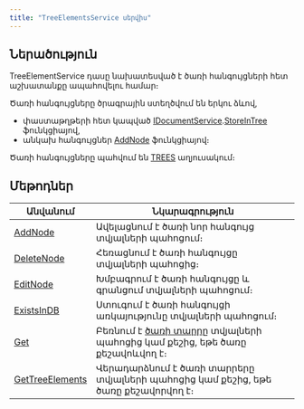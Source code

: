 ```yaml
---
title: "TreeElementsService սերվիս"
---
```


## Ներածություն

TreeElementService դասը նախատեսված է ծառի հանգույցների հետ աշխատանքը ապահովելու համար։

Ծառի հանգույցները ծրագրային ստեղծվում են երկու ձևով, 
- փաստաթղթերի հետ կապված [IDocumentService](IDocumentService.md).[StoreInTree](IDocumentService/StoreInTree.md) ֆունկցիայով,
- անկախ հանգույցներ [AddNode](TreeElementsService/AddNode.md) ֆունկցիայով։

Ծառի հանգույցները պահվում են [TREES](https://armsoft.github.io/as4x-docs/HTM/ProgrGuide/Database/Trees.html) աղյուսակում։

## Մեթոդներ

| Անվանում | Նկարագրություն |
|----------|----------------|
| [AddNode](TreeElementsService/AddNode.md) | Ավելացնում է ծառի նոր հանգույց տվյալների պահոցում։ |
| [DeleteNode](TreeElementsService/DeleteNode.md) | Հեռացնում է ծառի հանգույցը տվյալների պահոցից։ |
| [EditNode](TreeElementsService/EditNode.md) | Խմբագրում է ծառի հանգույցը և գրանցում տվյալների պահոցում։ |
| [ExistsInDB](TreeElementsService/ExistsInDB.md) | Ստուգում է ծառի հանգույցի առկայությունը տվյալների պահոցում։ |
| [Get](TreeElementsService/Get.md) | Բեռնում է [ծառի տարրը](../types/TreeElement.md) տվյալների պահոցից կամ քեշից, եթե ծառը քեշավոևվող է։ |
| [GetTreeElements](TreeElementsService/GetTreeElements.md) | Վերադարձնում է ծառի տարրերը տվյալների պահոցից կամ քեշից, եթե ծառը քեշավորվող է։ |

<!-- ### CheckAndLoadIfNeeded

```c#
public Task<(bool, byte[], Dictionary<string, TreeElement>)> CheckAndLoadIfNeeded(string treeId, byte[] ts)
```

Եթե ՝ts՝ պարամետրը չի համընկնում ծառի հանգույցների բեռնման և քեշում գրանցման վերջին ժամանակի հետ, ապա բեռնում է տրված ծառի բոլոր հանգույցները և գրանցում քեշում։

Վերադարձնում է՝ արդյոք բեռնվել են ծառի հանգույցները, վերջին բեռնման ժամանակը՝ որպես byte-երի զանգված, և հանգույցները նկարագրող dictionary-ն։ Եթե բեռնումը տեղի չի ունեցել, վերադարձնում է null-եր։

**Պարամետրեր**

* `treeID` - Ծառի ներքին անունը։
* `ts` -  

### ClearOldsFromCache

```c#
public static void ClearOldsFromCache(SqlConnection connection, string treeId = null)
```

Մաքրում է ծառի նկարագրությունը և հանգույցները քեշից։

**Պարամետրեր**

* `connection` - [SqlConnection](https://learn.microsoft.com/en-us/dotnet/api/microsoft.data.sqlclient.sqlconnection?view=sqlclient-dotnet-standard-5.2) դեպի ծառը պարունակող տվյալների պահոց։
* `treeID` - Ծառի ներքին անունը։ 

-->

<!-- ### Store

```c#
public Task<List<TreeNode>> Store(int isn, Dictionary<string, TreeElement> cols, bool existsInDB, bool returnModifiedTreeNodes)
```

Գրանցում է `cols` պարամետրում տրված ծառի հանգույցները տվյալների պահոցի [TREES](https://armsoft.github.io/as4x-docs/HTM/ProgrGuide/Database/Trees.html) աղյուսակում և վերադարձնում 

**Պարամետրեր**

* `isn` - Գրանցման ենթակա ծառի հանգույցներին տարրերին կապակցված փաստաթղթի ներքին նույնակականացման համարը։
* `cols` - Գրանցման ենթակա ծառի հանգույցների ցուցակը։
* `existsInDB` - 
* `returnModifiedTreeNodes` -  -->

